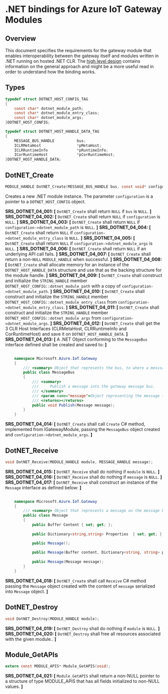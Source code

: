 .NET bindings for Azure IoT Gateway Modules
===========================================

Overview
--------


This document specifies the requirements for the gateway module that enables
interoperability between the gateway itself and modules written in .NET
running on hosted .NET CLR. The [high level design](./dotnet_bindings_hld.md) contains
information on the general approach and might be a more useful read in order to
understand how the binding works.

Types
-----
```c
typedef struct DOTNET_HOST_CONFIG_TAG
{
    const char* dotnet_module_path;
    const char* dotnet_module_entry_class;
    const char* dotnet_module_args;
}DOTNET_HOST_CONFIG;

typedef struct DOTNET_HOST_HANDLE_DATA_TAG
{
    MESSAGE_BUS_HANDLE          bus;
    ICLRMetaHost                *pMetaHost;
    ICLRRuntimeInfo             *pRuntimeInfo;
    ICorRuntimeHost             *pCorRuntimeHost;
}DOTNET_HOST_HANDLE_DATA;
```

DotNET_Create
-------------
```c
MODULE_HANDLE DotNET_Create(MESSAGE_BUS_HANDLE bus, const void* configuration);
```
Creates a new .NET module instance. The parameter `configuration` is a
pointer to a `DOTNET_HOST_CONFIG` object.


**SRS_DOTNET_04_001: [** `DotNET_Create` shall return `NULL` if `bus` is `NULL`. **]**
**SRS_DOTNET_04_002: [** `DotNET_Create` shall return `NULL` if `configuration` is `NULL`. **]**
**SRS_DOTNET_04_003: [** `DotNET_Create` shall return `NULL` if `configuration->dotnet_module_path` is `NULL`. **]**
**SRS_DOTNET_04_004: [** `DotNET_Create` shall return `NULL` if `configuration->dotnet_module_entry_class` is `NULL`. **]**
**SRS_DOTNET_04_005: [** `DotNET_Create` shall return `NULL` if `configuration->dotnet_module_args` is `NULL`. **]**
**SRS_DOTNET_04_006: [** `DotNET_Create` shall return `NULL` if an underlying API call fails. **]**
**SRS_DOTNET_04_007: [** `DotNET_Create` shall return a non-`NULL` `MODULE_HANDLE` when successful. **]**
**SRS_DOTNET_04_008: [** `DotNET_Create` shall allocate memory for an instance of the `DOTNET_HOST_HANDLE_DATA` structure and use that as the backing structure for the module handle. **]**
**SRS_DOTNET_04_009: [** `DotNET_Create` shall construct and initialize the `STRING_HANDLE` member `DOTNET_HOST_CONFIG::dotnet_module_path` with a copy of `configuration->dotnet_module_path`. **]**
**SRS_DOTNET_04_010: [** `DotNET_Create` shall construct and initialize the `STRING_HANDLE` member `DOTNET_HOST_CONFIG::dotnet_module_entry_class` from `configuration->dotnet_module_entry_class`. **]**
**SRS_DOTNET_04_011: [** `DotNET_Create` shall construct and initialize the `STRING_HANDLE` member `DOTNET_HOST_CONFIG::dotnet_module_args` from `configuration->dotnet_module_args`. **]**
**SRS_DOTNET_04_012: [** `DotNET_Create` shall get the 3 CLR Host Interfaces (CLRMetaHost, CLRRuntimeInfo and CorRuntimeHost) and save it on `DOTNET_HOST_HANDLE_DATA`. **]**
**SRS_DOTNET_04_013: [** A .NET Object conforming to the `MessageBus` interface defined shall be created and saved to: **]**
~~~~~~~~~~~~~~~~~~~~~~~~~~~~~~~~~~~~~~~~~~~~~~~~~~~~~~~~~~~~~~~~~~~~~~~~~~ C#
    
    namespace Microsoft.Azure.IoT.Gateway
    {
        /// <summary> Object that represents the bus, to where a messsage is going to be published </summary>
        public class MessageBus
        {
            /// <summary>
            ///     Publish a message into the gateway message bus. 
            /// </summary>
            /// <param name="message">Object representing the message to be published into the bus.</param>
            /// <returns></returns>
            public void Publish(Message message);
        }        
    }
~~~~~~~~~~~~~~~~~~~~~~~~~~~~~~~~~~~~~~~~~~~~~~~~~~~~~~~~~~~~~~~~~~~~~~~~~~

**SRS_DOTNET_04_014: [** `DotNET_Create` shall call `Create` C# method, implemented from IGatewayModule, passing the `MessageBus` object created and `configuration->dotnet_module_args`. **]**


DotNET_Receive
---------------
```c
void DotNET_Receive(MODULE_HANDLE module, MESSAGE_HANDLE message);
```
**SRS_DOTNET_04_015: [** `DotNET_Receive` shall do nothing if `module` is `NULL`. **]**
**SRS_DOTNET_04_016: [** `DotNET_Receive` shall do nothing if `message` is `NULL`. **]**
**SRS_DOTNET_04_017: [** `DotNET_Receive` shall construct an instance of the `Message` interface as defined below: **]**
~~~~~~~~~~~~~~~~~~~~~~~~~~~~~~~~~~~~~~~~~~~~~~~~~~~~~~~~~~~~~~~~~~~~~~~~~~ C#
    
    namespace Microsoft.Azure.IoT.Gateway
    {
        /// <summary> Object that represents a message on the message bus. </summary>
        public class Message
        {
            public Buffer Content { set; get; };
            
            public Dictionary<string,string> Properties  { set; get; };

            public Message();
            
            public Message(Buffer content, Dictionary<string, string> properties); 
            
            public Message(Message message);
        }        
    }
~~~~~~~~~~~~~~~~~~~~~~~~~~~~~~~~~~~~~~~~~~~~~~~~~~~~~~~~~~~~~~~~~~~~~~~~~~

**SRS_DOTNET_04_018: [** `DotNET_Create` shall call `Receive` C# method passing the `Message` object created with the content of `message` serialized into `Message` object. **]**


DotNET_Destroy
--------------
```c
void DotNET_Destroy(MODULE_HANDLE module);
```
**SRS_DOTNET_04_019: [** `DotNET_Destroy` shall do nothing if `module` is `NULL`. **]**
**SRS_DOTNET_04_020: [** `DotNET_Destroy` shall free all resources associated with the given module.. **]**

Module_GetAPIs
--------------
```c
extern const MODULE_APIS* Module_GetAPIS(void);
```
**SRS_DOTNET_04_021: [** `Module_GetAPIS` shall return a non-NULL pointer to a structure of type MODULE_APIS that has all fields initialized to non-NULL values. **]**